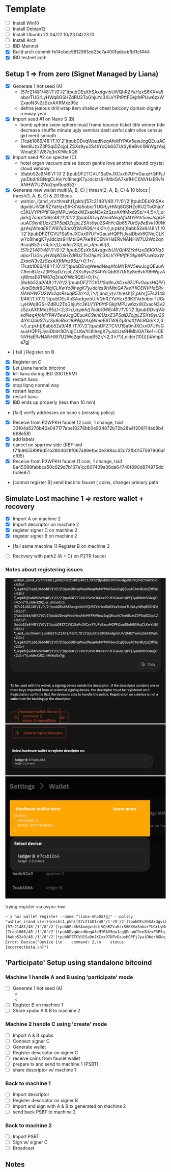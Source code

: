# Template

- [ ] Install Win10
- [ ] Install Debian12
- [ ] Install Ubuntu 22.04/22.10/23.04/23.10
- [ ] Install Arch
- [ ] IBD Mainnet <platform>
- [x] Build arch commit fe14cbec5812981ed25c7a400fadcabfb11cf444
- [x] IBD testnet arch

## Setup 1 => from zero (Signet Managed by Liana)

- [x] Generate 1 hot seed (A)
  - [57c21481/48'/1'/0'/2']tpubDEsXhSAxdgvibUiVQhRZYaHzxS6KXVa5oborTUGrLyHWq8GSHZdRU2ToGhjuYc3KLVYPtPftFGkjrMPUw6zxWZxaoN3v2zSzxAXftMxz95z
  - define jealous drill wrap item shallow chest balcony domain dignity runway year
- [x] Import seed #1 on Nano S (B)
  - bomb sphere swim sphere must frame bounce ticket title winner tide decrease shuffle minute ugly seminar dash awful calm olive census girl merit smooth
  - [7cab1066/48'/1'/0'2']tpubDDvqWeedNeqAfoMYPAV5ewJcgQEuuAC9en8UzxZ3PSqiDZcjpLZSXs9yu2S4hYcQb6S7UrSy8eBvk199WgzAsjWmaE8TW87q3riXfWcRQ6
- [x] Import seed #2 on specter (C)
  - hotel organ vacuum praise bacon gentle love another absurd crystal cloud window
  - [6abb52a9/48'/1'/0'2']tpubDFZTCVU1Sa9nJXCxx97UFvGausHQPFjJyaiDbdr8GNqjCLKwYc8ihegK7yJdcizs9HMbiGA7ke1HiCENVHaERvNANHW7U2Wo2qnRuqB52r
- [x] Generate new wallet multi(A, B, C) | thresh(2, A, B, C) & 10 blocs | thresh(1, A, B, C) & 20 Blocs
  - wsh(or_i(and_v(v:thresh(1,pkh([57c21481/48'/1'/0'/2']tpubDEsXhSAxdgvibUiVQhRZYaHzxS6KXVa5oborTUGrLyHWq8GSHZdRU2ToGhjuYc3KLVYPtPftFGkjrMPUw6zxWZxaoN3v2zSzxAXftMxz95z/<4;5>/*),a:pkh([7cab1066/48'/1'/0'/2']tpubDDvqWeedNeqAfoMYPAV5ewJcgQEuuAC9en8UzxZ3PSqiDZcjpLZSXs9yu2S4hYcQb6S7UrSy8eBvk199WgzAsjWmaE8TW87q3riaXfWcRQ6/<4;5>/*),a:pkh([6abb52a9/48'/1'/0'/2']tpubDFZTCVU1Sa9nJXCxx97UFvGausHQPFjJyaiDbdr8GNqjCLKwYc8ihegK7yJdcizs9HMbiGA7ke1HiCENVHaERvNANHW7U2Wo2qnRsuqB52r/<4;5>/*)),older(20)),or_d(multi(3,[57c21481/48'/1'/0'/2']tpubDEsXhSAxdgvibUiVQhRZYaHzxS6KXVa5oborTUGrLyHWq8GSHZdRU2ToGhjuYc3KLVYPtPftFGkjrMPUw6zxWZxaoN3v2zSzxAXftMxz95z/<0;1>/*,[7cab1066/48'/1'/0'/2']tpubDDvqWeedNeqAfoMYPAV5ewJcgQEuuAC9en8UzxZ3PSqiDZcjpLZSXs9yu2S4hYcQb6S7UrSy8eBvk199WgzAsjWmaE8TW87q3riaXfWcRQ6/<0;1>/*,[6abb52a9/48'/1'/0'/2']tpubDFZTCVU1Sa9nJXCxx97UFvGausHQPFjJyaiDbdr8GNqjCLKwYc8ihegK7yJdcizs9HMbiGA7ke1HiCENVHaERvNANHW7U2Wo2qnRsuqB52r/<0;1>/*),and_v(v:thresh(2,pkh([57c21481/48'/1'/0'/2']tpubDEsXhSAxdgvibUiVQhRZYaHzxS6KXVa5oborTUGrLyHWq8GSHZdRU2ToGhjuYc3KLVYPtPftFGkjrMPUw6zxWZxaoN3v2zSzxAXftMxz95z/<2;3>/*),a:pkh([7cab1066/48'/1'/0'/2']tpubDDvqWeedNeqAfoMYPAV5ewJcgQEuuAC9en8UzxZ3PSqiDZcjpLZSXs9yu2S4hYcQb6S7UrSy8eBvk199WgzAsjWmaE8TW87q3riaXfWcRQ6/<2;3>/*),a:pkh([6abb52a9/48'/1'/0'/2']tpubDFZTCVU1Sa9nJXCxx97UFvGausHQPFjJyaiDbdr8GNqjCLKwYc8ihegK7yJdcizs9HMbiGA7ke1HiCENVHaERvNANHW7U2Wo2qnRsuqB52r/<2;3>/*)),older(10)))))#nhp0a7gj
- [ fail ] Register on B
- [x] Register on C
- [x] Let Liana handle bitcoind
- [x] kill liana during IBD (SIGTERM)
- [x] restart liana
- [x] stop liqnq normal way
- [x] restart laptop
- [x] restart liana
- [x] IBD ends up properly (less than 10 min)
- [fail] verify addresses on nano s (missing policy)
- [x] Receive from P2WPKH faucet (2 coin, 1 change, txid 33104a5276b40a047177abe18278bb0e934872b72b28a4f208114ad8b4668e58)
- [x] add labels
- [x] cancel on sparrow side (RBF  txid f71b965589f6d51a3804628f067a89efbc0e298ac42c73fb0157597906afcf05)
- [x] Receive from P2WPKH faucet (1 coin, 1 change, txid 8a45088fabbca50c629d7b167a1cc607409a36da64748f890d874975dd0c9e87)
- [cannot register B] send back to <type> faucet (<?> coins, <?> change) primary path


## Simulate Lost machine 1 => restore wallet + recovery

- [x] Import A on machine 2
- [x] Import descriptor on machine 2
- [x] register signer C on machine 2
- [x] register signer B on machine 2
- [fail same machine 1] Register B on machine 3
- [ ] Recovery with path2 (A + C) on P2TR faucet

### Notes about registering issues

![screen1](pyth/1.jpg)
![screen2](pyth/2.jpg)
![screen3](pyth/3.jpg)

trying register via async-hwi:
```
~ ❯ hwi wallet register --name "liana-nhp0a7gj" --policy "wsh(or_i(and_v(v:thresh(1,pkh([57c21481/48'/1'/0'/2']tpubDEsXhSAxdgvibUiVQhRZYaHzxS6KXVa5oborTUGrLyHWq8GSHZdRU2ToGhjuYc3KLVYPtPftFGkjrMPUw6zxWZxaoN3v2zSzxAXftMxz95z/<4;5>/*),a:pkh([7cab1066/48'/1'/0'/2']tpubDDvqWeedNeqAfoMYPAV5ewJcgQEuuAC9en8UzxZ3PSqiDZcjpLZSXs9yu2S4hYcQb6S7UrSy8eBvk199WgzAsjWmaE8TW87q3riaXfWcRQ6/<4;5>/*),a:pkh([6abb52a9/48'/1'/0'/2']tpubDFZTCVU1Sa9nJXCxx97UFvGausHQPFjJyaiDbdr8GNqjCLKwYc8ihegK7yJdcizs9HMbiGA7ke1HiCENVHaERvNANHW7U2Wo2qnRsuqB52r/<4;5>/*)),older(20)),or_d(multi(3,[57c21481/48'/1'/0'/2']tpubDEsXhSAxdgvibUiVQhRZYaHzxS6KXVa5oborTUGrLyHWq8GSHZdRU2ToGhjuYc3KLVYPtPftFGkjrMPUw6zxWZxaoN3v2zSzxAXftMxz95z/<0;1>/*,[7cab1066/48'/1'/0'/2']tpubDDvqWeedNeqAfoMYPAV5ewJcgQEuuAC9en8UzxZ3PSqiDZcjpLZSXs9yu2S4hYcQb6S7UrSy8eBvk199WgzAsjWmaE8TW87q3riaXfWcRQ6/<0;1>/*,[6abb52a9/48'/1'/0'/2']tpubDFZTCVU1Sa9nJXCxx97UFvGausHQPFjJyaiDbdr8GNqjCLKwYc8ihegK7yJdcizs9HMbiGA7ke1HiCENVHaERvNANHW7U2Wo2qnRsuqB52r/<0;1>/*),and_v(v:thresh(2,pkh([57c21481/48'/1'/0'/2']tpubDEsXhSAxdgvibUiVQhRZYaHzxS6KXVa5oborTUGrLyHWq8GSHZdRU2ToGhjuYc3KLVYPtPftFGkjrMPUw6zxWZxaoN3v2zSzxAXftMxz95z/<2;3>/*),a:pkh([7cab1066/48'/1'/0'/2']tpubDDvqWeedNeqAfoMYPAV5ewJcgQEuuAC9en8UzxZ3PSqiDZcjpLZSXs9yu2S4hYcQb6S7UrSy8eBvk199WgzAsjWmaE8TW87q3riaXfWcRQ6/<2;3>/*),a:pkh([6abb52a9/48'/1'/0'/2']tpubDFZTCVU1Sa9nJXCxx97UFvGausHQPFjJyaiDbdr8GNqjCLKwYc8ihegK7yJdcizs9HMbiGA7ke1HiCENVHaERvNANHW7U2Wo2qnRsuqB52r/<2;3>/*)),older(10)))))#nhp0a7gj"
Error: Device("Device {\n    command: 2,\n    status: IncorrectData,\n}")
```

## 'Participate' Setup using standalone bitcoind

### Machine 1 handle A and B using 'participate' mode
  
  - [ ] Generate 1 hot seed (A)
    - <xpub>
    - <mnemonics>
  - [ ] Register B on machine 1
  - [ ] Share xpubs A & B to machine 2

### Machine 2 handle C using 'create' mode

- [ ] Import A & B xpubs
- [ ] Connect signer C
- [ ] Generate wallet
- [ ] Register descriptor on signer C
- [ ] receive coins from faucet wallet
- [ ] prepare tx and send to machine 1 (PSBT)
- [ ] share descriptor w/ machine 1

### Back to machine 1
- [ ] Import descriptor
- [ ] Register descriptor on signer B
- [ ] import and sign with A & B tx generated on machine 2 
- [ ] send back PSBT to machine 2

### Back to machine 2
- [ ] Import PSBT
- [ ] Sign w/ signer C
- [ ] Broadcast

## Notes


